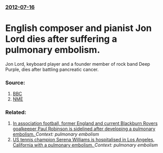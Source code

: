 ### [2012-07-16](/news/2012/07/16/index.md)

# English composer and pianist Jon Lord dies after suffering a pulmonary embolism. 

Jon Lord, keyboard player and a founder member of rock band Deep Purple, dies after battling pancreatic cancer.


### Source:

1. [BBC](http://www.bbc.co.uk/news/entertainment-arts-18864409)
2. [NME](http://www.nme.com/news/deep-purple/64953)

### Related:

1. [In association football, former England and current Blackburn Rovers goalkeeper Paul Robinson is sidelined after developing a pulmonary embolism. ](/news/2013/04/4/in-association-football-former-england-and-current-blackburn-rovers-goalkeeper-paul-robinson-is-sidelined-after-developing-a-pulmonary-embo.md) _Context: pulmonary embolism_
2. [US tennis champion Serena Williams is hospitalised in Los Angeles, California with a pulmonary embolism. ](/news/2011/02/28/us-tennis-champion-serena-williams-is-hospitalised-in-los-angeles-california-with-a-pulmonary-embolism.md) _Context: pulmonary embolism_
